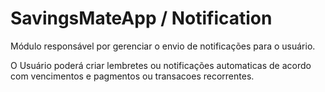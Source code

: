 # SavingsMateApp / Notification

Módulo responsável por gerenciar o envio de notificações para o usuário.

O Usuário poderá criar lembretes ou notificações automaticas de acordo com vencimentos e pagmentos 
ou transacoes recorrentes.

